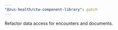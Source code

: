 ```yaml
---
"@zus-health/ctw-component-library": patch
---
```


Refactor data access for encounters and documents.
